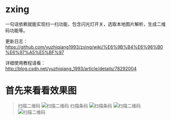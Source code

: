 # zxing
一句话依赖就能实现扫一扫功能，包含闪光灯开关，选取本地图片解析，生成二维码功能等。

更新日志：
https://github.com/yuzhiqiang1993/zxing/wiki/%E6%9B%B4%E6%96%B0%E6%97%A5%E5%BF%97

详细使用教程请看：http://blog.csdn.net/yuzhiqiang_1993/article/details/78292004

首先来看看效果图
========



> 扫描二维码
![扫描二维码](https://github.com/yuzhiqiang1993/zxing/blob/master/img/scan.gif "扫描二维码")
扫描条码
![扫描条码](https://github.com/yuzhiqiang1993/zxing/blob/master/img/scanTm.gif "扫描条码")
![扫描二维码](https://github.com/yuzhiqiang1993/zxing/blob/master/img/scan.gif "扫描二维码")
![扫描二维码](https://github.com/yuzhiqiang1993/zxing/blob/master/img/scan.gif "扫描二维码")
